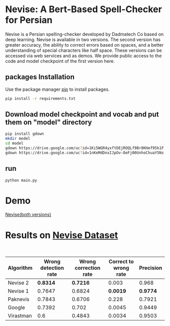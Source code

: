 # Nevise: A Bert-Based Spell-Checker for Persian

Nevise is a Persian spelling-checker developed by Dadmatech  Co based on deep learning. Nevise is available in two versions. The second version has greater accuracy, the ability to correct errors based on spaces, and a better understanding of special characters like half space. These versions can be accessed via web services and as demos. We provide public access to the code and model checkpoint of the first version here.

## packages Installation

Use the package manager [pip](https://pip.pypa.io/en/stable/) to install packages.

```bash
pip install -r requirements.txt
```
## Download model checkpoint and vocab and put them on "model" directory


```bash
pip install gdown
mkdir model
cd model
gdown https://drive.google.com/uc?id=1Ki5WGR4yxftDEjROQLf9Br8KHef95k1F
gdown https://drive.google.com/uc?id=1nKeMdDnxIJpOv-OeFj00UnhoChuaY5Ns
```
## run


```bash
python main.py
```
# Demo

[Nevise(both versions)](https://dadmatech.ir/#/products/SpellChecker)

# Results on [Nevise Dataset](https://github.com/Dadmatech/Nevise-Dataset/tree/main/nevise-news-title-539)

</br>

| Algorithm | Wrong detection rate | Wrong correction rate | Correct to wrong rate | Precision |
| -- | -- | -- | -- | -- |
| Nevise 2 | **0.8314** | **0.7216** | 0.003 | 0.968 |
| Nevise 1 | 0.7647 | 0.6824 | **0.0019** | **0.9774** |
| Paknevis | 0.7843 | 0.6706 | 0.228 | 0.7921 |
| Google | 0.7392 | 0.702 | 0.0045 | 0.9449 |
| Virastman | 0.6 | 0.4843 | 0.0034 | 0.9503 |
